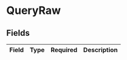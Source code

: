 # QueryRaw


## Fields

| Field       | Type        | Required    | Description |
| ----------- | ----------- | ----------- | ----------- |
